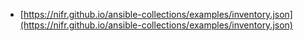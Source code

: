 * [https://nifr.github.io/ansible-collections/examples/inventory.json](https://nifr.github.io/ansible-collections/examples/inventory.json)
